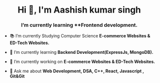 <h1 align="center">Hi 👋, I'm Aashish kumar singh</h1>
<!-- <h3 align="center">A passionate frontend developer from India</h3> -->
<h3 align="center">I’m currently learning **Frontend development.</h3>


- 📚 I’m currently Studying Computer Science **E-commerce Websites & ED-Tech Websites.**

- 🌱 I’m currently learning **Backend Development(ExpressJs, MongoDB).**

- 🔭 I’m currently working on **E-commerce Websites & ED-Tech Websites.**



- 💬 Ask me about **Web Development, DSA, C++, React, Javascript , Git&Git**


